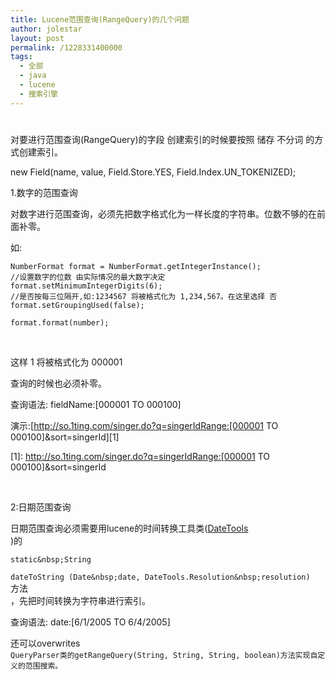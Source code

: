 ```yaml
---
title: Lucene范围查询(RangeQuery)的几个问题
author: jolestar
layout: post
permalink: /1228331400000
tags:
  - 全部
  - java
  - lucene
  - 搜索引擎
---
```

# 

对要进行范围查询(RangeQuery)的字段 创建索引的时候要按照 储存 不分词 的方式创建索引。

new Field(name, value, Field.Store.YES, Field.Index.UN_TOKENIZED); 

1.数字的范围查询

对数字进行范围查询，必须先把数字格式化为一样长度的字符串。位数不够的在前面补零。

如:

    NumberFormat format = NumberFormat.getIntegerInstance();
    //设置数字的位数 由实际情况的最大数字决定
    format.setMinimumIntegerDigits(6);
    //是否按每三位隔开,如:1234567 将被格式化为 1,234,567。在这里选择 否
    format.setGroupingUsed(false);
    
    format.format(number);
    

 

这样 1 将被格式化为 000001

查询的时候也必须补零。

查询语法: fieldName:[000001 TO 000100] 

演示:[http://so.1ting.com/singer.do?q=singerIdRange:[000001 TO 000100]&sort=singerId][1] 

 [1]: http://so.1ting.com/singer.do?q=singerIdRange:[000001 TO 000100]&sort=singerId

 

2:日期范围查询 

日期范围查询必须需要用lucene的时间转换工具类([DateTools][2]  
)的  
 

 [2]: http://lucene.apache.org/java/2_4_0/api/org/apache/lucene/document/DateTools.html

`static&nbsp;String`  
  
`dateToString
(Date&nbsp;date,
             DateTools.Resolution&nbsp;resolution)`  
方法  
，先把时间转换为字符串进行索引。

查询语法: date:[6/1/2005 TO 6/4/2005] 

还可以overwrites  
`QueryParser类的getRangeQuery(String, String, String, boolean)方法实现自定义的范围搜索。` 

 

 
